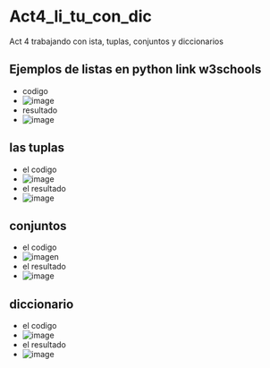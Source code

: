 # Act4_li_tu_con_dic
Act 4 trabajando con ista, tuplas, conjuntos y diccionarios

## Ejemplos de listas en python link w3schools
- codigo
- ![image](https://github.com/user-attachments/assets/6410fed6-0788-4cb5-86ad-69571b75870a)
- resultado
- ![image](https://github.com/user-attachments/assets/0d5b4474-9dcf-4ae4-98d1-a736843204b9)

## las tuplas
- el codigo
- ![image](https://github.com/user-attachments/assets/0faaf91d-ca3d-4377-9af0-fb8f4f39c4ad)
- el resultado
- ![image](https://github.com/user-attachments/assets/c1e89d4a-1452-44d0-973d-067a2f7af0b8)

## conjuntos 
- el codigo
- ![imagen](https://github.com/user-attachments/assets/e35fcfad-d00b-4794-9a61-ba1f079f604b)
- el resultado
- ![image](https://github.com/user-attachments/assets/fe556a8c-54b4-4e50-8a57-fea609c20ecc)

## diccionario
- el codigo
- ![image](https://github.com/user-attachments/assets/c52343f3-0902-4b05-adde-266d14fc144c)
- el resultado
- ![image](https://github.com/user-attachments/assets/603b04ab-4e7e-46e7-8242-10ff9be0e666)
